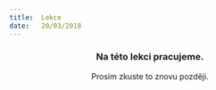 ```yaml
---
title:  Lekce
date:   20/03/2018
---
```


### <center>Na této lekci pracujeme.</center>
<center>Prosim zkuste to znovu později.</center>